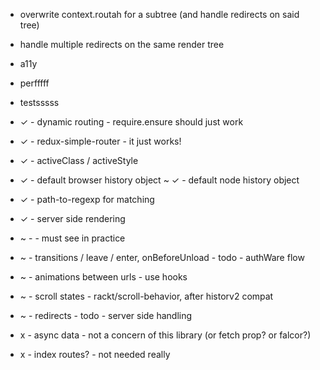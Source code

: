 
- overwrite context.routah for a subtree (and handle redirects on said tree)
- handle multiple redirects on the same render tree
- a11y
- perfffff
- testsssss


- ✓ - dynamic routing - require.ensure should just work
- ✓ - redux-simple-router - it just works!
- ✓ - activeClass / activeStyle
- ✓ - default browser history object
~ ✓ - default node history object
- ✓ - path-to-regexp for matching
- ✓ - server side rendering
- ~ - <NotFound/> - must see in practice
- ~ - transitions / leave / enter, onBeforeUnload - todo - authWare flow
- ~ - animations between urls - use hooks
- ~ - scroll states - rackt/scroll-behavior, after historv2 compat
- ~ - redirects - todo - server side handling
- x - async data - not a concern of this library (or fetch prop? or falcor?)
- x - index routes? - not needed really
